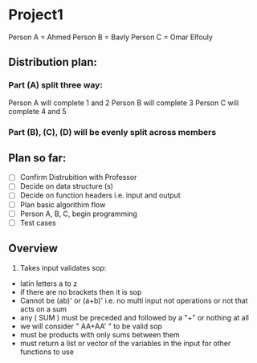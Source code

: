 # Project1

Person A = Ahmed
Person B = Bavly
Person C = Omar Elfouly

## Distribution plan:

### Part (A) split three way:

Person A will complete 1 and 2
Person B will complete 3
Person C will complete 4 and 5

### Part (B), (C), (D) will be evenly split across members

## Plan so far:

- [ ] Confirm Distrubition with Professor
- [ ] Decide on data structure (s)
- [ ] Decide on function headers i.e. input and output
- [ ] Plan basic algorithim flow
- [ ] Person A, B, C, begin programming
- [ ] Test cases

## Overview
1. Takes input validates sop:
- latin letters a to z
- if there are no brackets then it is sop
- Cannot be (ab)' or (a+b)' i.e. no multi input not operations or not that acts on a sum
- any ( SUM ) must be preceded and followed by a "+" or nothing at all 
- we will consider " AA+AA' " to be valid sop
- must be products with only sums between them
- must return a list or vector of the variables in the input for other functions to use